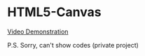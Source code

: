 # HTML5-Canvas

[Video Demonstration](https://www.useloom.com/share/5d0e34cbfc1f4a0f9e241abc0859a483)

P.S. Sorry, can't show codes (private project)
